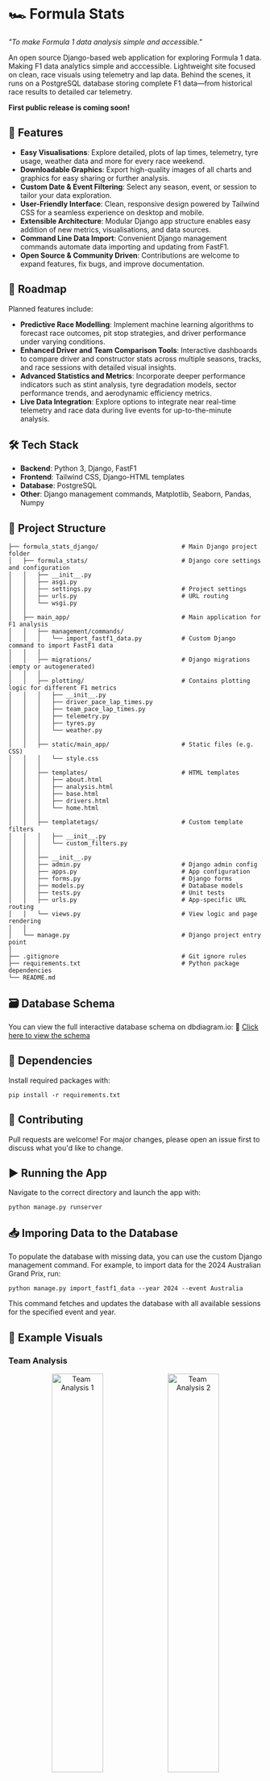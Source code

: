 # 🏎️ Formula Stats

_"To make Formula 1 data analysis simple and accessible."_

An open source Django-based web application for exploring Formula 1 data. Making F1 data analytics simple and acccessible. Lightweight site focused on clean, race visuals using telemetry and lap data. Behind the scenes, it runs on a PostgreSQL database storing complete F1 data—from historical race results to detailed car telemetry.

**First public release is coming soon!**

## 🚀 Features

- **Easy Visualisations**: Explore detailed, plots of lap times, telemetry, tyre usage, weather data and more for every race weekend.
- **Downloadable Graphics**: Export high-quality images of all charts and graphics for easy sharing or further analysis.
- **Custom Date & Event Filtering**: Select any season, event, or session to tailor your data exploration.
- **User-Friendly Interface**: Clean, responsive design powered by Tailwind CSS for a seamless experience on desktop and mobile.
- **Extensible Architecture**: Modular Django app structure enables easy addition of new metrics, visualisations, and data sources.
- **Command Line Data Import**: Convenient Django management commands automate data importing and updating from FastF1.
- **Open Source & Community Driven**: Contributions are welcome to expand features, fix bugs, and improve documentation.

## 🔮 Roadmap
Planned features include:
- **Predictive Race Modelling**: Implement machine learning algorithms to forecast race outcomes, pit stop strategies, and driver performance under varying conditions.
- **Enhanced Driver and Team Comparison Tools**: Interactive dashboards to compare driver and constructor stats across multiple seasons, tracks, and race sessions with detailed visual insights.
- **Advanced Statistics and Metrics**: Incorporate deeper performance indicators such as stint analysis, tyre degradation models, sector performance trends, and aerodynamic efficiency metrics.
- **Live Data Integration**: Explore options to integrate near real-time telemetry and race data during live events for up-to-the-minute analysis.

## 🛠 Tech Stack

- **Backend**: Python 3, Django, FastF1
- **Frontend**: Tailwind CSS, Django-HTML templates
- **Database**: PostgreSQL
- **Other**: Django management commands, Matplotlib, Seaborn, Pandas, Numpy

## 🧱 Project Structure

```
├── formula_stats_django/                       # Main Django project folder
│   ├── formula_stats/                          # Django core settings and configuration
│   │   ├── __init__.py
│   │   ├── asgi.py
│   │   ├── settings.py                         # Project settings
│   │   ├── urls.py                             # URL routing
│   │   └── wsgi.py
│   │
│   ├── main_app/                               # Main application for F1 analysis
│   │   ├── management/commands/
│   │   │   └── import_fastf1_data.py           # Custom Django command to import FastF1 data
│   │   │
│   │   ├── migrations/                         # Django migrations (empty or autogenerated)
│   │   │
│   │   ├── plotting/                           # Contains plotting logic for different F1 metrics
│   │   │   ├── __init__.py
│   │   │   ├── driver_pace_lap_times.py
│   │   │   ├── team_pace_lap_times.py
│   │   │   ├── telemetry.py
│   │   │   ├── tyres.py
│   │   │   └── weather.py
│   │   │
│   │   ├── static/main_app/                    # Static files (e.g. CSS)
│   │   │   └── style.css
│   │   │
│   │   ├── templates/                          # HTML templates
│   │   │   ├── about.html
│   │   │   ├── analysis.html
│   │   │   ├── base.html
│   │   │   ├── drivers.html
│   │   │   └── home.html
│   │   │
│   │   ├── templatetags/                       # Custom template filters
│   │   │   ├── __init__.py
│   │   │   └── custom_filters.py
│   │   │
│   │   ├── __init__.py
│   │   ├── admin.py                            # Django admin config
│   │   ├── apps.py                             # App configuration
│   │   ├── forms.py                            # Django forms
│   │   ├── models.py                           # Database models
│   │   ├── tests.py                            # Unit tests
│   │   ├── urls.py                             # App-specific URL routing
│   │   └── views.py                            # View logic and page rendering
│   │
│   └── manage.py                               # Django project entry point
│
├── .gitignore                                  # Git ignore rules
├── requirements.txt                            # Python package dependencies
└── README.md                                  
```

## 🗃️ Database Schema
You can view the full interactive database schema on dbdiagram.io: 🔗 [Click here to view the schema](https://dbdiagram.io/d/Formula-Stats-DB-67f1919a4f7afba1847a317f)

## 🧰 Dependencies
Install required packages with:
```
pip install -r requirements.txt
```

## 🤝 Contributing
Pull requests are welcome! For major changes, please open an issue first to discuss what you'd like to change.

## ▶️ Running the App
Navigate to the correct directory and launch the app with:
```
python manage.py runserver
```

## 📥 Imporing Data to the Database
To populate the database with missing data, you can use the custom Django management command. For example, to import data for the 2024 Australian Grand Prix, run:
```
python manage.py import_fastf1_data --year 2024 --event Australia
```
This command fetches and updates the database with all available sessions for the specified event and year.

## 📸 Example Visuals
### Team Analysis
<p align="center">
  <img src="screenshots/team_lap_times_distribution_2025_chinese_grand_prix_race.png" alt="Team Analysis 1" width="45%" />
  <img src="screenshots/team_avg_pace_comparison_2025_chinese_grand_prix_race.png" alt="Team Analysis 2" width="45%" />
</p>

### Driver Analysis
![Driver Analysis](screenshots/driver_lap_time_distribution_2025_chinese_grand_prix_race.png)

### Tyre Analysis
![Tyre Analysis](screenshots/track_tyre_evolution_2025_chinese_grand_prix_race.png)

### Weather Analysis
![Weather Analysis](screenshots/weather_data_2025_chinese_grand_prix_race.png)

### 🎥 Walkthrough
![App Walkthrough](screenshots/demo_walkthrough.gif)

## ✍🏻 Acknowledgements ##
This project uses data provided by the FastF1 library, created and maintained by Theo Ehrlich. Huge thanks to the FastF1 community for making detailed F1 data accessible for analysis and visualisation.

## 👨🏻‍💻 Author
Bartosz Tylczynski – UoL Computer Science student, Formula 1 strategy & data enthusiast.

## 📄 License
MIT License – feel free to use, adapt, and expand this project. Credit required.

## ‼️ Disclaimer
Formula Stats is a work-in-progress, independent platform, created for educational purposes and is not affiliated with, endorsed by,
or in any way officially connected to Formula 1, F1, the FIA (Fédération Internationale de l'Automobile), or any other Formula 1-related entities.
All trademarks, logos, team names, driver names are the property of their respective owners.
Formula Stats provides data and analysis based on publicly available information and does not represent any official Formula 1 organisation.
